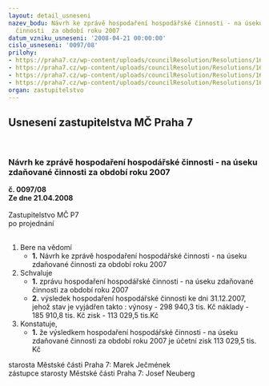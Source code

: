 ```yaml
---
layout: detail_usneseni
nazev_bodu: Návrh ke zprávě hospodaření hospodářské činnosti - na úseku zdaňované
  činnosti  za období roku 2007
datum_vzniku_usneseni: '2008-04-21 00:00:00'
cislo_usneseni: '0097/08'
prilohy:
- https://praha7.cz/wp-content/uploads/councilResolution/Resolutions/16316/2-08-rozbory_vh%c4%8d_2007upr.doc
- https://praha7.cz/wp-content/uploads/councilResolution/Resolutions/16316/2-08-centra_rok_2007__.doc
- https://praha7.cz/wp-content/uploads/councilResolution/Resolutions/16316/2-08-exa2007.doc
- https://praha7.cz/wp-content/uploads/councilResolution/Resolutions/16316/2-08-0394r.doc
organ: zastupitelstvo
---
```

<div id="ucUsn_pList" class="usn">
	<span><h2>Usnesení zastupitelstva MČ Praha 7 </h2>
<br></span><div class="standBody">
<span><h3>Návrh ke zprávě hospodaření hospodářské činnosti - na úseku zdaňované činnosti  za období roku 2007</h3></span><div class="center">
		<strong>č. 0097/08</strong><br>
	</div>
<div class="center">
		<strong>Ze dne 21.04.2008</strong><br><br>
	</div>Zastupitelstvo MČ P7<br> po projednání<br><br><ol>
<li>Bere na vědomí<ul><li>
<strong>1.</strong> Návrh ke zprávě hospodaření hospodářské činnosti - na úseku zdaňované činnosti  za období roku 2007</li></ul>
</li>
<li>Schvaluje<ul>
<li>
<strong>1.</strong> zprávu hospodaření  hospodářské činnosti  - na úseku zdaňované činnosti za období roku 2007</li>
<li>
<strong>2.</strong> výsledek hospodaření hospodářské činnosti ke dni  31.12.2007, jehož stav je vyjádřen takto :                                                                                                 výnosy  -     298 940,3 tis. Kč                                                                             náklady  -   185 910,8 tis. Kč                                                                                 zisk -           113 029,5 tis.Kč</li>
</ul>
</li>
<li>Konstatuje,<ul><li>
<strong>1.</strong> že výsledkem hospodaření  hospodářské činnosti - na úseku zdaňované činnosti za období roku 2007 je účetní zisk 113 029,5 tis. Kč</li></ul>
</li>
</ol>starosta Městské části Praha 7: Marek Ječmének<br>zástupce starosty Městské části Praha 7: Josef Neuberg
</div>
</div>